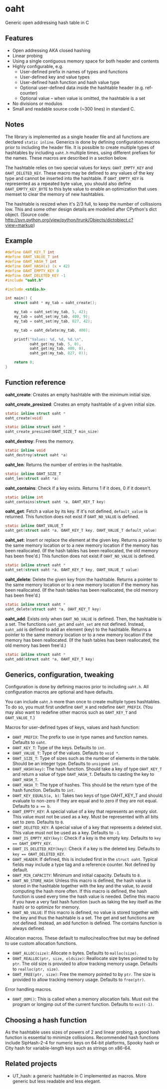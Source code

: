 oaht
====

Generic open addressing hash table in C

Features
--------

* Open addressing AKA closed hashing
* Linear probing
* Using a single contiguous memory space for both header and contents
* Highly configurable, e.g.
  * User-defined prefix in names of types and functions
  * User-defined key and value types
  * User-defined hash function and hash value type
  * Optional user-defined data inside the hashtable header (e.g. ref-counter)
  * Optional value – when value is omitted, the hashtable is a set
* No divisions or modulos
* Small and readable source code (~300 lines) in standard C.

Notes
-----

The library is implemented as a single header file and all functions are
declared `static inline`. Generics is done by defining configuration macros
prior to including the header file. It is possible to create multiple types
of hashtables by including `oaht.h` multiple times, using different prefixes
for the names. These macros are described in a section below.

The hashtable relies on two special values for keys: `OAHT_EMPTY_KEY` and `OAHT_DELETED_KEY`. These macro may be defined to any values of the key type and cannot be inserted into the hashtable. If `OAHT_EMPTY_KEY` is represented as a repeated byte value, you should also define `OAHT_EMPTY_KEY_BYTE` to this byte value to enable an optimization that uses memset to clear the memory of new hashtables.

The hashtable is resized when it's 2/3 full, to keep the number of collissions low. This and some other design details are modelled after CPython's dict object. (Source code: http://svn.python.org/view/python/trunk/Objects/dictobject.c?view=markup)

Example
-------

```C
#define OAHT_KEY_T int
#define OAHT_VALUE_T int
#define OAHT_HASH_T int
#define OAHT_HASH(x) (x + 42)
#define OAHT_EMPTY_KEY 0
#define OAHT_DELETED_KEY -1
#include "oaht.h"

#include <stdio.h>

int main() {
	struct oaht * my_tab = oaht_create();

	my_tab = oaht_set(my_tab, 5, 42);
	my_tab = oaht_set(my_tab, 400, 9);
	my_tab = oaht_set(my_tab, 827, 42);

	my_tab = oaht_delete(my_tab, 400);

	printf("Values: %d, %d, %d.\n",
	       oaht_get(my_tab, 5, 0),
	       oaht_get(my_tab, 400, 0),
	       oaht_get(my_tab, 827, 0));

	return 0;
}
```

Function reference
------------------

**oaht_create**: Creates an empty hashtable with the minimum initial size.

**oaht_create_presized**: Creates an empty hashtable of a given initial size.

```c
static inline struct oaht *
oaht_create(void)

static inline struct oaht *
oaht_create_presized(OAHT_SIZE_T min_size)
```

**oaht_destroy**: Frees the memory.

```c
static inline void
oaht_destroy(struct oaht *a)
```

**oaht_len**: Returns the number of entries in the hashtable.

```c
static inline OAHT_SIZE_T
oaht_len(struct oaht *a)
```

**oaht_contains**: Check if a key exists. Returns 1 if it does, 0 if it doesn't.

```c
static inline int
oaht_contains(struct oaht *a, OAHT_KEY_T key)
```

**oaht_get**: Fetch a value by its key. If it's not defined, `default_value` is returned. This function does not exist if `OAHT_NO_VALUE` is defined.

```c
static inline OAHT_VALUE_T
oaht_get(struct oaht *a, OAHT_KEY_T key, OAHT_VALUE_T default_value)
```

**oaht_set**: Insert or replace the element at the given key. Returns a pointer to the same memory location or to a new memory location if the memory has been reallocated. (If the hash tables has been reallocated, the old memory has been free'd.) This function does not exist if `OAHT_NO_VALUE` is defined.

```c
static inline struct oaht *
oaht_set(struct oaht *a, OAHT_KEY_T key, OAHT_VALUE_T value)
```

**oaht_delete**: Delete the given key from the hashtable. Returns a pointer to the same memory location or to a new memory location if the memory has been reallocated. (If the hash tables has been reallocated, the old memory has been free'd.)

```c
static inline struct oaht *
oaht_delete(struct oaht *a, OAHT_KEY_T key)
```

**oaht_add**: Exists only when `OAHT_NO_VALUE` is defined. Then, the hashtable is a set. The functions `oaht_get` and `oaht_set` are not defined. Instead, `oaht_add` is defined to add an element (key) to the hashtable. Returns a pointer to the same memory location or to a new memory location if the memory has been reallocated. (If the hash tables has been reallocated, the old memory has been free'd.)

```c
static inline struct oaht *
oaht_add(struct oaht *a, OAHT_KEY_T key)
```

Generics, configuration, tweaking
---------------------------------

Configuration is done by defining macros prior to including `oaht.h`. All
configuration macros are optional and have defaults.

You can include `oaht.h` more than once to create multiple types hashtables. To
do so, you must first undefine `OAHT_H` and redefine `OAHT_PREFIX`. (You may
also want to redefine other macros such as `OAHT_KEY_T` and `OAHT_VALUE_T`.)

Macros for user-defined types of keys, values and hash function:

* `OAHT_PREFIX`: The prefix to use in type names and function names. Defaults to `oaht`.
* `OAHT_KEY_T`: Type of the keys. Defaults to `int`.
* `OAHT_VALUE_T`: Type of the values. Defauts to `void *`.
* `OAHT_SIZE_T`: Type of sizes such as the number of elements in the table. Should be an integer type. Defaults to `unsigned int`.
* `OAHT_HASH(key)`: The hash function. Should take a key of type `OAHT_KEY_T` and return a value of type `OAHT_HASH_T`. Defaults to casting the key to `OAHT_HASH_T`.
* `OAHT_HASH_T`: The type of hashes. This should be the return type of the hash function. Defaults to `int`.
* `OAHT_KEY_EQUALS(a, b)`: Takes two keys of type OAHT_KEY_T and should evaluate to non-zero if they are equal and to zero if they are not equal. Defaults to `a == b`.
* `OAHT_EMPTY_KEY`: A special value of a key that represents an empty slot. This value must not be used as a key. Must be represented with all bits set to zero. Defaults to `0`.
* `OAHT_DELETED_KEY`: A special value of a key that represents a deleted slot. This value must not be used as a key. Defaults to `-1`.
* `OAHT_IS_EMPTY_KEY(key)`: Check if a key is the empty key. Defaults to `key == OAHT_EMPTY_KEY`.
* `OAHT_IS_DELETED_KEY(key)`: Check if a key is the deleted key. Defaults to `key == OAHT_DELETED_KEY`.
* `OAHT_HEADER`: If defined, this is included first in the `struct oaht`. Typical fields may include a type tag and a reference counter. Not defined by default.
* `OAHT_MIN_CAPACITY`: Minimum and initial capacity. Defaults to `8`.
* `OAHT_NO_STORE_HASH`: Unless this macro is defined, the hash value is stored in the hashtable together with the key and the value, to avoid computing the hash more often. If this macro is defined, the hash function is used every time the hash value is needed. Define this macro if you have a very fast hash function (such as taking the key itself as the hash) or to optimize for memory.
* `OAHT_NO_VALUE`: If this macro is defined, no value is stored together with the key and thus the hashtable is a set. The get and set functions are not defined. Instead, an add function is defined. The contains function is always defined.

Allocation macros. These default to malloc/realloc/free but may be defined to use custom allocation functions.

* `OAHT_ALLOC(size)`: Allocate n bytes. Defaults to `malloc(size)`.
* `OAHT_REALLOC(ptr, size, oldsize)`: Reallocate size bytes pointed to by `ptr`. The old size is provided to allow tracking memory usage. Defaults to `realloc(ptr, size)`.
* `OAHT_FREE(ptr, size)`: Free the memory pointed to by `ptr`. The size is provided to allow tracking memory usage. Defaults to `free(ptr)`.

Error handling macros.

* `OAHT_OOM()`: This is called when a memory allocation fails. Must exit the program or longjmp out of the current function. Defaults to `exit(-1)`.

Choosing a hash function
------------------------

As the hashtable uses sizes of powers of 2 and linear probing, a good hash function is essential to minimize collissions. Recommended hash functions include SipHash-2-4 for numeric keys on 64-bit platforms, Spooky hash or City hash for variable-length keys such as strings on x86-64.

Related projects
----------------

* UT_hash: a generic hashtable in C implemented as macros. More generic but less readable and less elegant.
